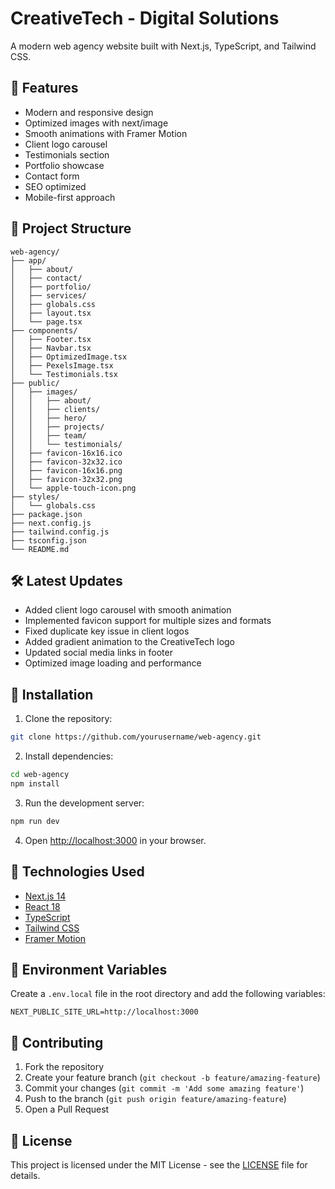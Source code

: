 # CreativeTech - Digital Solutions

A modern web agency website built with Next.js, TypeScript, and Tailwind CSS.

## 🚀 Features

- Modern and responsive design
- Optimized images with next/image
- Smooth animations with Framer Motion
- Client logo carousel
- Testimonials section
- Portfolio showcase
- Contact form
- SEO optimized
- Mobile-first approach

## 📁 Project Structure

```
web-agency/
├── app/
│   ├── about/
│   ├── contact/
│   ├── portfolio/
│   ├── services/
│   ├── globals.css
│   ├── layout.tsx
│   └── page.tsx
├── components/
│   ├── Footer.tsx
│   ├── Navbar.tsx
│   ├── OptimizedImage.tsx
│   ├── PexelsImage.tsx
│   └── Testimonials.tsx
├── public/
│   ├── images/
│   │   ├── about/
│   │   ├── clients/
│   │   ├── hero/
│   │   ├── projects/
│   │   ├── team/
│   │   └── testimonials/
│   ├── favicon-16x16.ico
│   ├── favicon-32x32.ico
│   ├── favicon-16x16.png
│   ├── favicon-32x32.png
│   └── apple-touch-icon.png
├── styles/
│   └── globals.css
├── package.json
├── next.config.js
├── tailwind.config.js
├── tsconfig.json
└── README.md
```

## 🛠️ Latest Updates

- Added client logo carousel with smooth animation
- Implemented favicon support for multiple sizes and formats
- Fixed duplicate key issue in client logos
- Added gradient animation to the CreativeTech logo
- Updated social media links in footer
- Optimized image loading and performance

## 🔧 Installation

1. Clone the repository:
```bash
git clone https://github.com/yourusername/web-agency.git
```

2. Install dependencies:
```bash
cd web-agency
npm install
```

3. Run the development server:
```bash
npm run dev
```

4. Open [http://localhost:3000](http://localhost:3000) in your browser.

## 🎨 Technologies Used

- [Next.js 14](https://nextjs.org/)
- [React 18](https://reactjs.org/)
- [TypeScript](https://www.typescriptlang.org/)
- [Tailwind CSS](https://tailwindcss.com/)
- [Framer Motion](https://www.framer.com/motion/)

## 📝 Environment Variables

Create a `.env.local` file in the root directory and add the following variables:

```env
NEXT_PUBLIC_SITE_URL=http://localhost:3000
```

## 🌟 Contributing

1. Fork the repository
2. Create your feature branch (`git checkout -b feature/amazing-feature`)
3. Commit your changes (`git commit -m 'Add some amazing feature'`)
4. Push to the branch (`git push origin feature/amazing-feature`)
5. Open a Pull Request

## 📄 License

This project is licensed under the MIT License - see the [LICENSE](LICENSE) file for details.
